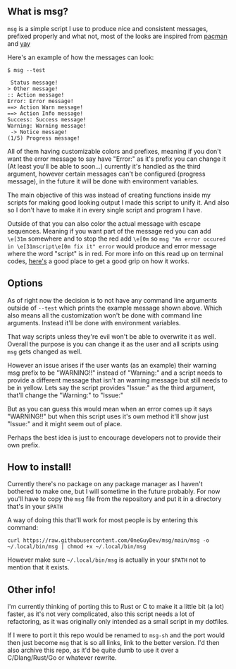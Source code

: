 ## What is msg?

`msg` is a simple script I use to produce nice and consistent messages, prefixed properly and what not, most of the looks are inspired from [pacman](https://wiki.archlinux.org/index.php/Pacman) and [yay](https://github.com/Jguer/yay)

Here's an example of how the messages can look:

```
$ msg --test

 Status message!
> Other message!
:: Action message!
Error: Error message!
==> Action Warn message!
==> Action Info message!
Success: Success message!
Warning: Warning message!
 -> Notice message!
(1/5) Progress message!
```

All of them having customizable colors and prefixes, meaning if you don't want the error message to say have "Error:" as it's prefix you can change it (At least you'll be able to soon...) currently it's handled as the third argument, however certain messages can't be configured (progress message), in the future it will be done with environment variables.

The main objective of this was instead of creating functions inside my scripts for making good looking output I made this script to unify it. And also so I don't have to make it in every single script and program I have.

Outside of that you can also color the actual message with escape sequences. Meaning if you want part of the message red you can add `\e[31m` somewhere and to stop the red add `\e[0m` so `msg "An error occured in \e[31mscript\e[0m fix it" error` would produce and error message where the word "script" is in red. For more info on this read up on terminal codes, [here's](https://wiki.bash-hackers.org/scripting/terminalcodes) a good place to get a good grip on how it works.

## Options

As of right now the decision is to not have any command line arguments outside of `--test` which prints the example message shown above. Which also means all the customization won't be done with command line arguments. Instead it'll be done with environment variables.

That way scripts unless they're evil won't be able to overwrite it as well. Overall the purpose is you can change it as the user and all scripts using `msg` gets changed as well.

However an issue arises if the user wants (as an example) their warning msg prefix to be "WARNING!!" instead of "Warning:" and a script needs to provide a different message that isn't an warning message but still needs to be in yellow. Lets say the script provides "Issue:" as the third argument, that'll change the "Warning:" to "Issue:"

But as you can guess this would mean when an error comes up it says "WARNING!!" but when this script uses it's own method it'll show just "Issue:" and it might seem out of place.

Perhaps the best idea is just to encourage developers not to provide their own prefix.

## How to install!

Currently there's no package on any package manager as I haven't bothered to make one, but I will sometime in the future probably. For now you'll have to copy the `msg` file from the repository and put it in a directory that's in your `$PATH`

A way of doing this that'll work for most people is by entering this command:
```
curl https://raw.githubusercontent.com/0neGuyDev/msg/main/msg -o ~/.local/bin/msg | chmod +x ~/.local/bin/msg
```

However make sure `~/.local/bin/msg` is actually in your `$PATH` not to mention that it exists.

## Other info!

I'm currently thinking of porting this to Rust or C to make it a little bit (a lot) faster, as it's not very complicated, also this script needs a lot of refactoring, as it was originally only intended as a small script in my dotfiles.

If I were to port it this repo would be renamed to `msg-sh` and the port would then just become `msg` that is so all links, link to the better version. I'd then also archive this repo, as it'd be quite dumb to use it over a C/Dlang/Rust/Go or whatever rewrite.
